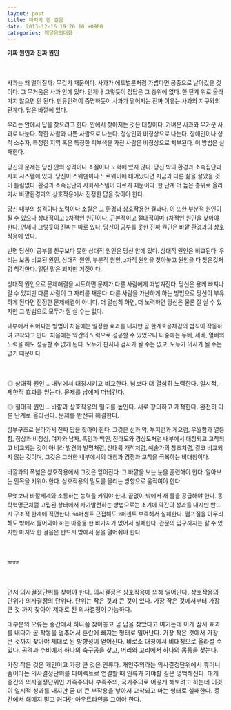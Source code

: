 ```yaml
---
layout: post
title: 마지막 한 걸음
date: 2013-12-16 19:26:10 +0900
categories: 깨달음의대화
---
```

<p style="font-family: 바탕; font-size: 10pt; letter-spacing: 0px; line-height: 21px;">
  <b> 가짜 원인과 진짜 원인</b>
</p>

<p style="font-family: 바탕; font-size: 10pt; letter-spacing: 0px; line-height: 21px;">
  <br />
</p>

<p style="font-family: 바탕; font-size: 10pt; letter-spacing: 0px; line-height: 21px;">
  사과는 왜 떨어질까? 무겁기 때문이다. 사과가 에드벌룬처럼 가볍다면 공중으로 날아갔을 것이다. 그 무거움은 사과 안에 있다. 언제나 그렇듯이 정답은 그 층위에 없다. 한 단계 위로 올라가지 않으면 안 된다. 만유인력이 증명하듯이 사과가 떨어지는 진짜 이유는 사과와 지구와의 관계다. 답은 바깥에 있다.
</p>

  


<p style="font-family: 바탕; font-size: 10pt; letter-spacing: 0px; line-height: 21px;">
  우리는 안에서 답을 찾으려고 한다. 안에서 찾아지는 것은 대칭이다. 가벼운 사과와 무거운 사과로 나눈다. 착한 사람과 나쁜 사람으로 나눈다. 정상인과 비정상으로 나눈다. 장애인이나 성적 소수자, 특정한 지역 혹은 특정한 피부색을 가진 사람은 비정상으로 치부된다. 이 방법은 실패한다.
</p>

  


<p style="font-family: 바탕; font-size: 10pt; letter-spacing: 0px; line-height: 21px;">
  당신의 문제는 당신 안의 성격이나 소질이나 노력에 있지 않다. 당신 밖의 환경과 소속집단과 사회 시스템에 있다. 당신이 스웨덴이나 노르웨이에 태어났다면 지금과 다른 삶을 살았을 것이 틀림없다. 환경과 소속집단과 사회시스템이 다르기 때문이다. 한 단계 더 높은 층위로 올라가서 바깥환경과의 상호작용에서 진정한 답을 찾아야 한다.
</p>

  


<p style="font-family: 바탕; font-size: 10pt; letter-spacing: 0px; line-height: 21px;">
  당신 내부의 성격이나 노력이나 소질은 그 환경과 상호작용한 결과다. 이 또한 부분적 원인이 될 수 있으나 상대적이고 2차적인 원인이다. 근본적이고 절대적이며 1차적인 원인을 찾아야 한다. 언제나 그렇듯이 진짜는 따로 있다. 당신이 공부를 못한 진짜 원인은 바깥 환경과의 상호작용에 있다.
</p>

  


<p style="font-family: 바탕; font-size: 10pt; letter-spacing: 0px; line-height: 21px;">
  반면 당신이 공부를 친구보다 못한 상대적 원인은 당신 안에 있다. 상대적 원인은 비교된다. 우리는 보통 비교된 원인, 상대적 원인, 부분적 원인, 2차적 원인을 찾아놓고 원인을 다 찾은것처럼 착각한다. 일단 말은 되지만 거짓이다.
</p>

  


<p style="font-family: 바탕; font-size: 10pt; letter-spacing: 0px; line-height: 21px;">
  상대적 원인으로 문제해결을 시도하면 문제가 다른 사람에게 떠넘겨진다. 당신은 용케 빠져나갈 수 있지만 다른 사람이 그 자리를 채운다. 다른 사람을 가난하게 하는 방법으로 당신이 부유하게 된다면 진정한 문제해결이 아니다. 더 열심히 하면, 더 노력하면 당신은 물론 잘 살 수 있지만 그 방법으로 모두가 잘 살 수는 없다.
</p>

  


<p style="font-family: 바탕; font-size: 10pt; letter-spacing: 0px; line-height: 21px;">
  내부에서 쥐어짜는 방법이 처음에는 일정한 효과를 내지만 곧 한계효용체감의 법칙이 작동하여 교착되고 만다. 처음에는 약간의 노력으로 성공할 수 있었으나 나중에는 두배, 세배, 열배의 노력을 해도 성공할 수 없게 된다. 모두가 판사나 검사가 될 수는 없고, 모두가 의사가 될 수는 없기 때문이다.
</p>

<p style="font-family: 바탕; font-size: 10pt; letter-spacing: 0px; line-height: 21px;">
  <br />
</p>

◎ 상대적 원인 .. 내부에서 대칭시키고 비교한다. 남보다 더 열심히 노력한다. 일시적, 제한적 효과를 얻는다. 문제를 남에게 떠넘긴다.

  


◎ 절대적 원인 .. 바깥과 상호작용의 밀도를 높인다. 새로 창의하고 개척한다. 완전히 다른 단계로 올라선다. 문제를 완전히 해결한다. 

  


<p style="font-family: 바탕; font-size: 10pt; letter-spacing: 0px; line-height: 21px;">
  상부구조로 올라가서 진짜 답을 찾아야 한다. 그것은 선과 악, 부지런과 게으럼, 우월함과 열등함, 정상과 비정상, 여자와 남자, 흑인과 백인, 전라도와 경상도처럼 내부에서 대칭되고 교착되고 비교되는 것이 아니라 발견과 발명처럼, 신대륙 개척처럼, 예술가의 창조처럼, 결코 비교되지 않는 것이며, 그것은 그러한 내부에서의 대칭과 경쟁과 교착을 극복하는 비대칭이다.
</p>

  


<p style="font-family: 바탕; font-size: 10pt; letter-spacing: 0px; line-height: 21px;">
  바깥과의 폭넓은 상호작용에서 그것은 얻어진다. 그 바깥을 보는 눈을 훈련해야 한다. 알아보는 안목을 키워야 한다. 상호작용의 밀도를 올리는 방향으로 움직여야 한다.
</p>

  


<p style="font-family: 바탕; font-size: 10pt; letter-spacing: 0px; line-height: 21px;">
  무엇보다 바깥세계와 소통하는 능력을 키워야 한다. 끝없이 밖에서 새 물을 공급해야 한다. 동학혁명군처럼 고립된 상태에서 자가발전하는 방법으로는 초기에 약간의 성과를 내지만 반드시 구조적 한계에 직면한다. 98퍼센트 근접해도 2퍼센트 부족해서 실패한다. 펌프질을 아무리 해도 밖에서 들어와야 하는 마중물 한 바가지가 없어서 실패한다. 관문의 입구까지는 갈 수 있지만 마지막 한 걸음은 반드시 밖에서 문을 열어줘야 한다.
</p>

<p style="font-family: 바탕; font-size: 10pt; letter-spacing: 0px; line-height: 21px;">
  <br />
</p>

<p style="font-family: 바탕; font-size: 10pt; letter-spacing: 0px; line-height: 21px;">
  <b>####</b>
</p>

<p style="font-family: 바탕; font-size: 10pt; letter-spacing: 0px; line-height: 21px;">
  <br />
</p>

먼저 의사결정단위를 찾아야 한다. 의사결정은 상호작용에 의해 일어난다. 상호작용의 단위가 의사결정의 단위다. 단위는 작은 것과 큰 것이 있다. 가장 작은 것에서부터 가장 큰 것 까지 찾아야 제대로 된 의사결정이 가능하다.

  


대부분의 오류는 중간에서 하나쯤 찾아놓고 곧 답을 찾았다고 여기는데 이게 잠시 효과를 내다가 곧 작동을 멈추어서 혼란에 빠지는 형태로 일어난다. 가장 작은 것에서 가장 큰 것까지 찾아야 제대로 된 방향성이 얻어진다. 비로소 대칭에서 비대칭으로 올라설 수 있다. 공격과 수비에서 하나의 축구공을 찾고, 머리와 꼬리에서 하나의 몸통을 찾는다.

  


가장 작은 것은 개인이고 가장 큰 것은 인류다. 개인주의라는 의사결정단위에서 휴머니즘이라는 의사결정단위를 다이렉트로 연결할 때 인류가 가야할 길은 명백해진다. 대개 중간의 의사결정단위인 가족주의나 부족주의, 국가주의로 어떻게 해보려고 하는데 이것이 일시적 성과를 내지만 곧 더 큰 부작용을 낳아서 교착되고 마는 형태로 실패한다. 중간에서 해메지 말고 커다란 아우트라인을 그어야 한다.